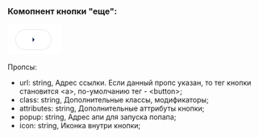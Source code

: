 ### Комопнент кнопки "еще":
![screenshot](./button-more-example.png?raw=true "Скриншот компонента кнопки еще")

Пропсы:
- url: string, Адрес ссылки. Если данный пропс указан, то тег кнопки становится \<a>, по-умолчанию тег - \<button>;
- class: string, Дополнительные классы, модификаторы;
- attributes: string, Дополнительные аттрибуты кнопки;
- popup: string, Адрес апи для запуска попапа;
- icon: string, Иконка внутри кнопки;

